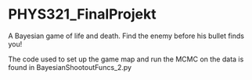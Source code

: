 # PHYS321_FinalProjekt
A Bayesian game of life and death. Find the enemy before his bullet finds you!

The code used to set up the game map and run the MCMC on the data is found in BayesianShootoutFuncs_2.py
